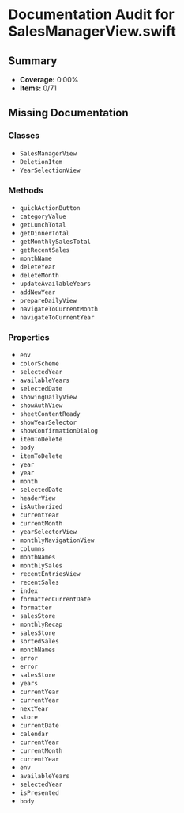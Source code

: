 # Documentation Audit for SalesManagerView.swift

## Summary

- **Coverage:** 0.00%
- **Items:** 0/71

## Missing Documentation

### Classes
- `SalesManagerView`
- `DeletionItem`
- `YearSelectionView`

### Methods
- `quickActionButton`
- `categoryValue`
- `getLunchTotal`
- `getDinnerTotal`
- `getMonthlySalesTotal`
- `getRecentSales`
- `monthName`
- `deleteYear`
- `deleteMonth`
- `updateAvailableYears`
- `addNewYear`
- `prepareDailyView`
- `navigateToCurrentMonth`
- `navigateToCurrentYear`

### Properties
- `env`
- `colorScheme`
- `selectedYear`
- `availableYears`
- `selectedDate`
- `showingDailyView`
- `showAuthView`
- `sheetContentReady`
- `showYearSelector`
- `showConfirmationDialog`
- `itemToDelete`
- `body`
- `itemToDelete`
- `year`
- `year`
- `month`
- `selectedDate`
- `headerView`
- `isAuthorized`
- `currentYear`
- `currentMonth`
- `yearSelectorView`
- `monthlyNavigationView`
- `columns`
- `monthNames`
- `monthlySales`
- `recentEntriesView`
- `recentSales`
- `index`
- `formattedCurrentDate`
- `formatter`
- `salesStore`
- `monthlyRecap`
- `salesStore`
- `sortedSales`
- `monthNames`
- `error`
- `error`
- `salesStore`
- `years`
- `currentYear`
- `currentYear`
- `nextYear`
- `store`
- `currentDate`
- `calendar`
- `currentYear`
- `currentMonth`
- `currentYear`
- `env`
- `availableYears`
- `selectedYear`
- `isPresented`
- `body`

